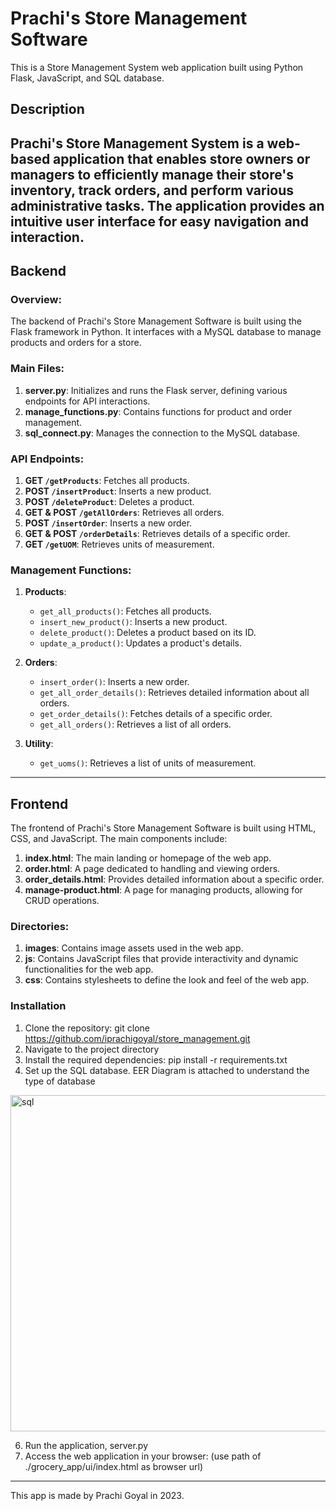 
# Prachi's Store Management Software

This is a Store Management System web application built using Python Flask, JavaScript, and SQL database.

## Description

Prachi's Store Management System is a web-based application that enables store owners or managers to efficiently manage their store's inventory, track orders, and perform various administrative tasks. The application provides an intuitive user interface for easy navigation and interaction.
---

## Backend

### Overview:

The backend of Prachi's Store Management Software is built using the Flask framework in Python. It interfaces with a MySQL database to manage products and orders for a store.

### Main Files:

1. **server.py**: Initializes and runs the Flask server, defining various endpoints for API interactions.
2. **manage_functions.py**: Contains functions for product and order management.
3. **sql_connect.py**: Manages the connection to the MySQL database.

### API Endpoints:

1. **GET `/getProducts`**: Fetches all products.
2. **POST `/insertProduct`**: Inserts a new product.
3. **POST `/deleteProduct`**: Deletes a product.
4. **GET & POST `/getAllOrders`**: Retrieves all orders.
5. **POST `/insertOrder`**: Inserts a new order.
6. **GET & POST `/orderDetails`**: Retrieves details of a specific order.
7. **GET `/getUOM`**: Retrieves units of measurement.

### Management Functions:

1. **Products**:
   - `get_all_products()`: Fetches all products.
   - `insert_new_product()`: Inserts a new product.
   - `delete_product()`: Deletes a product based on its ID.
   - `update_a_product()`: Updates a product's details.

2. **Orders**:
   - `insert_order()`: Inserts a new order.
   - `get_all_order_details()`: Retrieves detailed information about all orders.
   - `get_order_details()`: Fetches details of a specific order.
   - `get_all_orders()`: Retrieves a list of all orders.

3. **Utility**:
   - `get_uoms()`: Retrieves a list of units of measurement.

---

## Frontend

The frontend of Prachi's Store Management Software is built using HTML, CSS, and JavaScript. The main components include:

1. **index.html**: The main landing or homepage of the web app.
2. **order.html**: A page dedicated to handling and viewing orders.
3. **order_details.html**: Provides detailed information about a specific order.
4. **manage-product.html**: A page for managing products, allowing for CRUD operations.

### Directories:

1. **images**: Contains image assets used in the web app.
2. **js**: Contains JavaScript files that provide interactivity and dynamic functionalities for the web app.
3. **css**: Contains stylesheets to define the look and feel of the web app.

### Installation

1. Clone the repository: git clone https://github.com/iprachigoyal/store_management.git
2. Navigate to the project directory
3. Install the required dependencies: pip install -r requirements.txt
4. Set up the SQL database.
EER Diagram is attached to understand the type of database
<img width="538" alt="sql" src="https://github.com/iprachigoyal/store_management/assets/106303603/3818b2c9-5251-4d81-b99b-6c8d1ada72d0">

6. Run the application, server.py
7. Access the web application in your browser: (use path of ./grocery_app/ui/index.html as browser url)
---

This app is made by Prachi Goyal in 2023.
